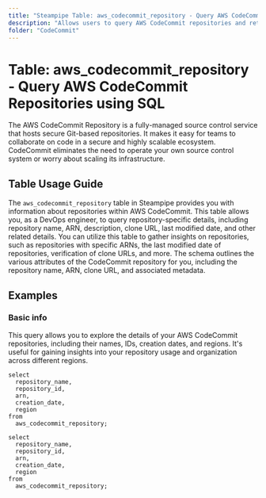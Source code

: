 ```yaml
---
title: "Steampipe Table: aws_codecommit_repository - Query AWS CodeCommit Repositories using SQL"
description: "Allows users to query AWS CodeCommit repositories and retrieve data such as repository name, ARN, description, clone URL, last modified date, and other related details."
folder: "CodeCommit"
---
```


# Table: aws_codecommit_repository - Query AWS CodeCommit Repositories using SQL

The AWS CodeCommit Repository is a fully-managed source control service that hosts secure Git-based repositories. It makes it easy for teams to collaborate on code in a secure and highly scalable ecosystem. CodeCommit eliminates the need to operate your own source control system or worry about scaling its infrastructure.

## Table Usage Guide

The `aws_codecommit_repository` table in Steampipe provides you with information about repositories within AWS CodeCommit. This table allows you, as a DevOps engineer, to query repository-specific details, including repository name, ARN, description, clone URL, last modified date, and other related details. You can utilize this table to gather insights on repositories, such as repositories with specific ARNs, the last modified date of repositories, verification of clone URLs, and more. The schema outlines the various attributes of the CodeCommit repository for you, including the repository name, ARN, clone URL, and associated metadata.

## Examples

### Basic info
This query allows you to explore the details of your AWS CodeCommit repositories, including their names, IDs, creation dates, and regions. It's useful for gaining insights into your repository usage and organization across different regions.

```sql+postgres
select
  repository_name,
  repository_id,
  arn,
  creation_date,
  region
from
  aws_codecommit_repository;
```

```sql+sqlite
select
  repository_name,
  repository_id,
  arn,
  creation_date,
  region
from
  aws_codecommit_repository;
```